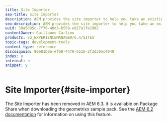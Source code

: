 ```yaml
---
title: Site Importer
seo-title: Site Importer
description: AEM provides the site importer to help you take an existing website and set up the basis
seo-description: AEM provides the site importer to help you take an existing website and set up the basis
uuid: 30a5d95c-7f76-40d3-b559-e027a1fe2902
contentOwner: Guillaume Carlino
products: SG_EXPERIENCEMANAGER/6.4/SITES
topic-tags: development-tools
content-type: reference
discoiquuid: 80e81b0a-efb8-4479-b51b-2f2d305c4940
index: y
internal: n
snippet: y
---
```


# Site Importer{#site-importer}

The Site Importer has been removed in AEM 6.3. It is available on Package Share when downloading the geometrixx sample pack. See the [AEM 6.2 documentation](../../../sites/developing/using/site-importer.md) for information on using this feature.

